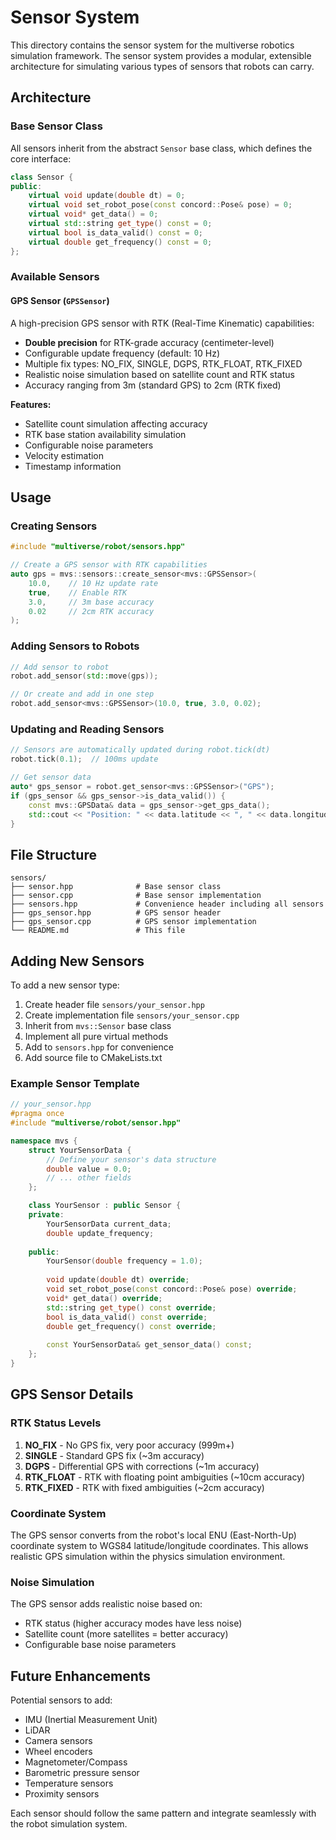 # Sensor System

This directory contains the sensor system for the multiverse robotics simulation framework. The sensor system provides a modular, extensible architecture for simulating various types of sensors that robots can carry.

## Architecture

### Base Sensor Class
All sensors inherit from the abstract `Sensor` base class, which defines the core interface:

```cpp
class Sensor {
public:
    virtual void update(double dt) = 0;
    virtual void set_robot_pose(const concord::Pose& pose) = 0;
    virtual void* get_data() = 0;
    virtual std::string get_type() const = 0;
    virtual bool is_data_valid() const = 0;
    virtual double get_frequency() const = 0;
};
```

### Available Sensors

#### GPS Sensor (`GPSSensor`)
A high-precision GPS sensor with RTK (Real-Time Kinematic) capabilities:

- **Double precision** for RTK-grade accuracy (centimeter-level)
- Configurable update frequency (default: 10 Hz)
- Multiple fix types: NO_FIX, SINGLE, DGPS, RTK_FLOAT, RTK_FIXED
- Realistic noise simulation based on satellite count and RTK status
- Accuracy ranging from 3m (standard GPS) to 2cm (RTK fixed)

**Features:**
- Satellite count simulation affecting accuracy
- RTK base station availability simulation
- Configurable noise parameters
- Velocity estimation
- Timestamp information

## Usage

### Creating Sensors

```cpp
#include "multiverse/robot/sensors.hpp"

// Create a GPS sensor with RTK capabilities
auto gps = mvs::sensors::create_sensor<mvs::GPSSensor>(
    10.0,    // 10 Hz update rate
    true,    // Enable RTK
    3.0,     // 3m base accuracy
    0.02     // 2cm RTK accuracy
);
```

### Adding Sensors to Robots

```cpp
// Add sensor to robot
robot.add_sensor(std::move(gps));

// Or create and add in one step
robot.add_sensor<mvs::GPSSensor>(10.0, true, 3.0, 0.02);
```

### Updating and Reading Sensors

```cpp
// Sensors are automatically updated during robot.tick(dt)
robot.tick(0.1);  // 100ms update

// Get sensor data
auto* gps_sensor = robot.get_sensor<mvs::GPSSensor>("GPS");
if (gps_sensor && gps_sensor->is_data_valid()) {
    const mvs::GPSData& data = gps_sensor->get_gps_data();
    std::cout << "Position: " << data.latitude << ", " << data.longitude << std::endl;
}
```

## File Structure

```
sensors/
├── sensor.hpp              # Base sensor class
├── sensor.cpp              # Base sensor implementation
├── sensors.hpp             # Convenience header including all sensors
├── gps_sensor.hpp          # GPS sensor header
├── gps_sensor.cpp          # GPS sensor implementation
└── README.md               # This file
```

## Adding New Sensors

To add a new sensor type:

1. Create header file `sensors/your_sensor.hpp`
2. Create implementation file `sensors/your_sensor.cpp`
3. Inherit from `mvs::Sensor` base class
4. Implement all pure virtual methods
5. Add to `sensors.hpp` for convenience
6. Add source file to CMakeLists.txt

### Example Sensor Template

```cpp
// your_sensor.hpp
#pragma once
#include "multiverse/robot/sensor.hpp"

namespace mvs {
    struct YourSensorData {
        // Define your sensor's data structure
        double value = 0.0;
        // ... other fields
    };

    class YourSensor : public Sensor {
    private:
        YourSensorData current_data;
        double update_frequency;
        
    public:
        YourSensor(double frequency = 1.0);
        
        void update(double dt) override;
        void set_robot_pose(const concord::Pose& pose) override;
        void* get_data() override;
        std::string get_type() const override;
        bool is_data_valid() const override;
        double get_frequency() const override;
        
        const YourSensorData& get_sensor_data() const;
    };
}
```

## GPS Sensor Details

### RTK Status Levels

1. **NO_FIX** - No GPS fix, very poor accuracy (999m+)
2. **SINGLE** - Standard GPS fix (~3m accuracy)
3. **DGPS** - Differential GPS with corrections (~1m accuracy)
4. **RTK_FLOAT** - RTK with floating point ambiguities (~10cm accuracy)
5. **RTK_FIXED** - RTK with fixed ambiguities (~2cm accuracy)

### Coordinate System

The GPS sensor converts from the robot's local ENU (East-North-Up) coordinate system to WGS84 latitude/longitude coordinates. This allows realistic GPS simulation within the physics simulation environment.

### Noise Simulation

The GPS sensor adds realistic noise based on:
- RTK status (higher accuracy modes have less noise)
- Satellite count (more satellites = better accuracy)
- Configurable base noise parameters

## Future Enhancements

Potential sensors to add:
- IMU (Inertial Measurement Unit)
- LiDAR
- Camera sensors
- Wheel encoders
- Magnetometer/Compass
- Barometric pressure sensor
- Temperature sensors
- Proximity sensors

Each sensor should follow the same pattern and integrate seamlessly with the robot simulation system.
